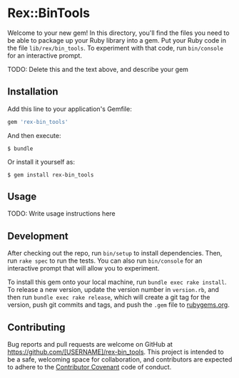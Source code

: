 # Rex::BinTools

Welcome to your new gem! In this directory, you'll find the files you need to be able to package up your Ruby library into a gem. Put your Ruby code in the file `lib/rex/bin_tools`. To experiment with that code, run `bin/console` for an interactive prompt.

TODO: Delete this and the text above, and describe your gem

## Installation

Add this line to your application's Gemfile:

```ruby
gem 'rex-bin_tools'
```

And then execute:

    $ bundle

Or install it yourself as:

    $ gem install rex-bin_tools

## Usage

TODO: Write usage instructions here

## Development

After checking out the repo, run `bin/setup` to install dependencies. Then, run `rake spec` to run the tests. You can also run `bin/console` for an interactive prompt that will allow you to experiment.

To install this gem onto your local machine, run `bundle exec rake install`. To release a new version, update the version number in `version.rb`, and then run `bundle exec rake release`, which will create a git tag for the version, push git commits and tags, and push the `.gem` file to [rubygems.org](https://rubygems.org).

## Contributing

Bug reports and pull requests are welcome on GitHub at https://github.com/[USERNAME]/rex-bin_tools. This project is intended to be a safe, welcoming space for collaboration, and contributors are expected to adhere to the [Contributor Covenant](http://contributor-covenant.org) code of conduct.

